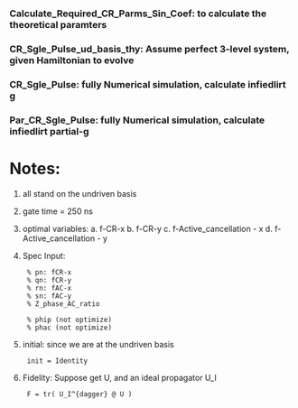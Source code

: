 ### Calculate_Required_CR_Parms_Sin_Coef: to calculate the theoretical paramters


### CR_Sgle_Pulse_ud_basis_thy: Assume perfect 3-level system, given Hamiltonian to evolve


### CR_Sgle_Pulse: fully Numerical simulation, calculate infiedlirt g


### Par_CR_Sgle_Pulse:  fully Numerical simulation, calculate infiedlirt  partial-g


# Notes:
1. all stand on the undriven basis
2. gate time = 250 ns
3. optimal variables: 
a. f-CR-x
b. f-CR-y
c. f-Active_cancellation - x
d. f-Active_cancellation - y

4. Spec
Input:

        % pn: fCR-x
        % qn: fCR-y
        % rn: fAC-x
        % sn: fAC-y
        % Z_phase_AC_ratio

        % phip (not optimize)
        % phac (not optimize)

5. initial:
    since we are at the undriven basis
    
        init = Identity
    
6. Fidelity:
    Suppose get U, and an ideal propagator U_I
    
        F = tr( U_I^{dagger} @ U )
